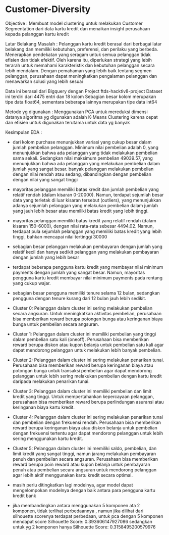 # Customer-Diversity
Objective : Membuat model clustering untuk melakukan Customer Segmentation dari data kartu kredit dan menaikan insight perusahaan kepada pelanggan kartu kredit

Latar Belakang Masalah :
Pelanggan kartu kredit berasal dari berbagai latar belakang dan memiliki kebutuhan, preferensi, dan perilaku yang berbeda. Menerapkan pendekatan yang seragam untuk semua pelanggan tidak efisien dan tidak efektif. Oleh karena itu, diperlukan strategi yang lebih terarah untuk memahami karakteristik dan kebutuhan pelanggan secara lebih mendalam. Dengan pemahaman yang lebih baik tentang segmen pelanggan, perusahaan dapat meningkatkan pengalaman pelanggan dan menawarkan solusi yang lebih sesuai

Data ini berasal dari Bigquery dengan Project ftds-hacktiv8-project
Dataset ini terdiri dari 4475 entri dan 18 kolom
Sebagian besar kolom merupakan tipe data float64, sementara beberapa lainnya merupakan tipe data int64

Metode yg digunakan :
Menggunakan PCA untuk mereduksi dimensi datanya
algoritma yg digunakan adalah K-Means Clustering karena cepat dan efisien untuk digunakan terutama untuk data yg banyak

Kesimpulan EDA :

- dari kolom purchase menunjukkan variasi yang cukup besar dalam jumlah pembelian pelanggan. Minimum nilai pembelian adalah 0, yang menunjukkan bahwa ada pelanggan yang tidak melakukan pembelian sama sekali. Sedangkan nilai maksimum pembelian 49039.57, yang menunjukkan bahwa ada pelanggan yang melakukan pembelian dalam jumlah yang sangat besar.
banyak pelanggan melakukan pembelian dengan nilai rendah atau sedang, dibandingkan dengan pembelian dengan nilai yang sangat tinggi
- mayoritas pelanggan memiliki batas kredit dan jumlah pembelian yang relatif rendah (dalam kisaran 0-20000). Namun, terdapat sejumlah besar data yang terletak di luar kisaran tersebut (outliers), yang menunjukkan adanya sejumlah pelanggan yang melakukan pembelian dalam jumlah yang jauh lebih besar atau memiliki batas kredit yang lebih tinggi.
- mayoritas pelanggan memiliki batas kredit yang relatif rendah (dalam kisaran 150-6000), dengan nilai rata-rata sebesar 4494.02. Namun, terdapat pula sejumlah pelanggan yang memiliki batas kredit yang lebih tinggi, bahkan mencapai nilai tertinggi 30000
- sebagian besar pelanggan melakukan pembayaran dengan jumlah yang relatif kecil dan hanya sedikit pelanggan yang melakukan pembayaran dengan jumlah yang lebih besar
- terdapat beberapa pengguna kartu kredit yang membayar nilai minimum payments dengan jumlah yang sangat besar. Namun, mayoritas pengguna kartu kredit membayar nilai minimum payments pada rentang yang cukup wajar.
- sebagian besar pengguna memiliki tenure selama 12 bulan, sedangkan pengguna dengan tenure kurang dari 12 bulan jauh lebih sedikit.

- Cluster 0: Pelanggan dalam cluster ini sering melakukan pembelian secara angsuran. Untuk meningkatkan aktivitas pembelian, perusahaan bisa memberikan reward berupa potongan bunga atau keringanan biaya bunga untuk pembelian secara angsuran.
- Cluster 1: Pelanggan dalam cluster ini memiliki pembelian yang tinggi dalam pembelian satu kali (oneoff). Perusahaan bisa memberikan reward berupa diskon atau kupon belanja untuk pembelian satu kali agar dapat mendorong pelanggan untuk melakukan lebih banyak pembelian.
- Cluster 2: Pelanggan dalam cluster ini sering melakukan penarikan tunai. Perusahaan bisa memberikan reward berupa keringanan biaya atau potongan bunga untuk transaksi pembelian agar dapat mendorong pelanggan untuk lebih sering melakukan pembelian dengan kartu kredit daripada melakukan penarikan tunai.
- Cluster 3: Pelanggan dalam cluster ini memiliki pembelian dan limit kredit yang tinggi. Untuk mempertahankan kepercayaan pelanggan, perusahaan bisa memberikan reward berupa perlindungan asuransi atau keringanan biaya kartu kredit.
- Cluster 4: Pelanggan dalam cluster ini sering melakukan penarikan tunai dan pembelian dengan frekuensi rendah. Perusahaan bisa memberikan reward berupa keringanan biaya atau diskon belanja untuk pembelian dengan frekuensi tertentu agar dapat mendorong pelanggan untuk lebih sering menggunakan kartu kredit.
- Cluster 5: Pelanggan dalam cluster ini memiliki saldo, pembelian, dan limit kredit yang sangat tinggi, namun jarang melakukan pembayaran penuh dan pembelian secara angsuran. Perusahaan bisa memberikan reward berupa poin reward atau kupon belanja untuk pembayaran penuh atau pembelian secara angsuran untuk mendorong pelanggan agar lebih aktif menggunakan kartu kredit secara optimal.

- masih perlu ditingkatkan lagi modelnya, agar model dapat mengelompokan modelnya dengan baik antara para pengguna kartu kredit bank
- jika membandingkan antara menggunakan 5 komponen ata 2 komponen, tidak terlihat perbedaannya , namun jika dilihat dari silhouette scorenya terdapat perbedaan, untuk pca dengan 5 komponen mendapat score Silhouette Score: 0.393606147927086 sedangkan untuk yg 2 komponen hanya Silhouette Score: 0.3158495200579976
